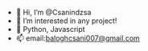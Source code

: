 - 👋 Hi, I’m @Csanindzsa
- 👀 I’m interested in any project!
- 🌱 Python, Javascript
- 📫 email:baloghcsani007@gmail.com

<!---
Csanindzsa/Csanindzsa is a ✨ special ✨ repository because its `README.md` (this file) appears on your GitHub profile.
You can click the Preview link to take a look at your changes.
--->
